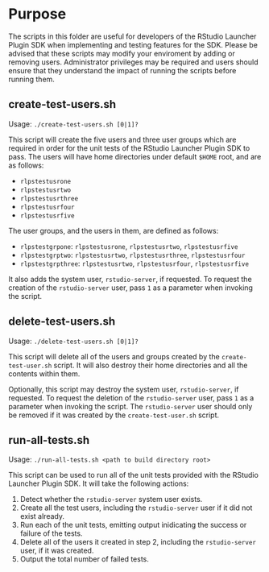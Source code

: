 # Purpose

The scripts in this folder are useful for developers of the RStudio Launcher Plugin SDK when implementing and testing features for the SDK.
Please be advised that these scripts may modify your enviroment by adding or removing users.
Administrator privileges may be required and users should ensure that they understand the impact of running the scripts before running them.

## create-test-users.sh

Usage: `./create-test-users.sh [0|1]?`

This script will create the five users and three user groups which are required in order for the unit tests of the RStudio Launcher Plugin SDK to pass.
The users will have home directories under default `$HOME` root, and are as follows:

* `rlpstestusrone`
* `rlpstestusrtwo`
* `rlpstestusrthree`
* `rlpstestusrfour`
* `rlpstestusrfive`

The user groups, and the users in them, are defined as follows:

* `rlpstestgrpone`: `rlpstestusrone`, `rlpstestusrtwo`, `rlpstestusrfive`
* `rlpstestgrptwo`: `rlpstestusrtwo`, `rlpstestusrthree`, `rlpstestusrfour`
* `rlpstestgrpthree`: `rlpstestusrtwo`, `rlpstestusrfour`, `rlpstestusrfive`

It also adds the system user, `rstudio-server`, if requested.
To request the creation of the `rstudio-server` user, pass `1` as a parameter when invoking the script.

## delete-test-users.sh

Usage: `./delete-test-users.sh [0|1]?`

This script will delete all of the users and groups created by the `create-test-user.sh` script.
It will also destroy their home directories and all the contents within them.

Optionally, this script may destroy the system user, `rstudio-server`, if requested.
To request the deletion of the `rstudio-server` user, pass `1` as a parameter when invoking the script.
The `rstudio-server` user should only be removed if it was created by the `create-test-user.sh` script.

## run-all-tests.sh

Usage: `./run-all-tests.sh <path to build directory root>`

This script can be used to run all of the unit tests provided with the RStudio Launcher Plugin SDK.
It will take the following actions:

1. Detect whether the `rstudio-server` system user exists.
2. Create all the test users, including the `rstudio-server` user if it did not exist already.
3. Run each of the unit tests, emitting output inidicating the success or failure of the tests.
4. Delete all of the users it created in step 2, including the `rstudio-server` user, if it was created.
5. Output the total number of failed tests.